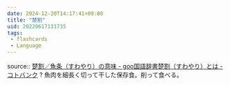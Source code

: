 ```yaml
---
date: 2024-12-20T14:17:41+09:00
title: "楚割"
uid: 20220617131735
tags:
 - flashcards
 - Language
---
```


source:: [楚割／魚条（すわやり）の意味 - goo国語辞書](https://dictionary.goo.ne.jp/word/%E6%A5%9A%E5%89%B2/)[楚割（すわやり）とは - コトバンク](https://kotobank.jp/word/%E6%A5%9A%E5%89%B2(%E3%81%99%E3%82%8F%E3%82%84%E3%82%8A)-1348687)
?
魚肉を細長く切って干した保存食。削って食べる。
<!--SR:!2022-08-24,47,290-->
